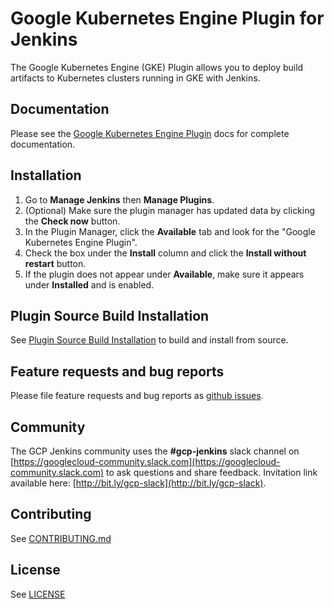 <!--
 Copyright 2019 Google LLC

 Licensed under the Apache License, Version 2.0 (the "License"); you may not use this file except in
 compliance with the License. You may obtain a copy of the License at

        https://www.apache.org/licenses/LICENSE-2.0

 Unless required by applicable law or agreed to in writing, software distributed under the License
 is distributed on an "AS IS" BASIS, WITHOUT WARRANTIES OR CONDITIONS OF ANY KIND, either express or
 implied. See the License for the specific language governing permissions and limitations under the
 License.
-->

# Google Kubernetes Engine Plugin for Jenkins

The Google Kubernetes Engine (GKE) Plugin allows you to deploy build artifacts
to Kubernetes clusters running in GKE with Jenkins.

## Documentation

Please see the [Google Kubernetes Engine Plugin](docs/Home.md) docs for complete
documentation.

## Installation

1.  Go to **Manage Jenkins** then **Manage Plugins**.
1.  (Optional) Make sure the plugin manager has updated data by clicking the
    **Check now** button.
1.  In the Plugin Manager, click the **Available** tab and look for the "Google
    Kubernetes Engine Plugin".
1.  Check the box under the **Install** column and click the **Install without
    restart** button.
1.  If the plugin does not appear under **Available**, make sure it appears
    under **Installed** and is enabled.

## Plugin Source Build Installation

See [Plugin Source Build Installation](docs/SourceBuildInstallation.md) to build
and install from source.

## Feature requests and bug reports

Please file feature requests and bug reports as
[github issues](https://github.com/jenkinsci/google-kubernetes-engine-plugin/issues).

## Community

The GCP Jenkins community uses the **#gcp-jenkins** slack channel on
[https://googlecloud-community.slack.com](https://googlecloud-community.slack.com)
to ask questions and share feedback. Invitation link available here: 
[http://bit.ly/gcp-slack](http://bit.ly/gcp-slack).

## Contributing

See [CONTRIBUTING.md](CONTRIBUTING.md)

## License

See [LICENSE](LICENSE)
